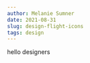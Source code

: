 ```yaml
---
author: Melanie Sumner
date: 2021-08-31
slug: design-flight-icons
tags: design
---
```


hello designers
